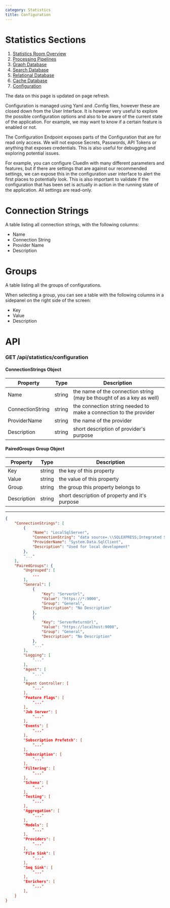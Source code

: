 ```yaml
---
category: Statistics
title: Configuration
---
```


# Statistics Sections
1. [Statistics Room Overview](/docs/70-Statistics/00-Intro/Statistics%20Room.html)
2. [Processing Pipelines](/docs/70-Statistics/10-Pipelines/Pipelines.html)
3. [Graph Database](/docs/70-Statistics/20-Graph/Graph.html)
4. [Search Database](/docs/70-Statistics/30-Search/Search.html)
5. [Relational Database](/docs/70-Statistics/40-Relational/Relational.html)
6. [Cache Database](/docs/70-Statistics/50-Cache/Cache.html)
7. [Configuration](/docs/70-Statistics/60-Configuration/Configuration.html)

The data on this page is updated on page refresh.

Configuration is managed using Yaml and .Config files, however these are closed down from the User Interface. It is however very useful to explore the possible configuration options and also to be aware of the current state of the application. For example, we may want to know if a certain feature is enabled or not.

The Configuration Endpoint exposes parts of the Configuration that are for read only access. We will not expose Secrets, Passwords, API Tokens or anything that exposes credentials. This is also useful for debugging and exploring potential issues.

For example, you can configure CluedIn with many different parameters and features, but if there are settings that are against our recommended settings, we can expose this in the configuration user interface to alert the first places to potentially look. This is also important to validate if the configuration that has been set is actually in action in the running state of the application. All settings are read-only.

# Connection Strings

A table listing all connection strings, with the following columns:
- Name
- Connection String
- Provider Name
- Description

# Groups

A table listing all the groups of configurations.

When selecting a group, you can see a table with the following columns in a sidepanel on the right side of the screen:
- Key
- Value
- Description

# API

### GET /api/statistics/configuration

#### ConnectionStrings Object

| Property            | Type                  | Description   |
|---------------------|-----------------------|---------------|
| Name                | string                | the name of the connection string (may be thought of as a key as well) |
| ConnectionString    | string                | the connection string needed to make a connection to the provider |
| ProviderName        | string                | the name of the provider |
| Description         | string                | short description of provider's purpose |

#### PairedGroups Group Object

| Property            | Type                  | Description   |
|---------------------|-----------------------|---------------|
| Key                 | string                | the key of this property |
| Value               | string                | the value of this property |
| Group               | string                | the group this property belongs to |
| Description         | string                | short description of property and it's purpose |

---

```json
{
    "ConnectionStrings": [
        {
            "Name": "LocalSqlServer",
            "ConnectionString": "data source=.\\SQLEXPRESS;Integrated Security=SSPI;AttachDBFilename=|DataDirectory|aspnetdb.mdf;User Instance=true",
            "ProviderName": "System.Data.SqlClient",
            "Description": "Used for local development"
        },
        "..."
    ],
    "PairedGroups": {
        "Ungrouped": [
            ...
        ],
        "General": [
            {
                "Key": "ServerUrl",
                "Value": "https://*:9000",
                "Group": "General",
                "Description": "No Description"
            },
            {
                "Key": "ServerReturnUrl",
                "Value": "https://localhost:9000",
                "Group": "General",
                "Description": "No Description"
            },
            "..."
        ],
        "Logging": [
            "..."
        ],
        "Agent": [
            "..."
        ],
        "Agent Controller: [
            "..."
        ],
        "Feature Flags": [
            "..."
        ],
        "Job Server": [
            "..."
        ],
        "Events": [
            "..."
        ],
        "Subscription Prefetch": [
            "..."
        ],
        "Subscription": [
            "..."
        ],
        "Filtering": [
            "..."
        ],
        "Schema": [
            "..."
        ],
        "Testing": [
            "..."
        ],
        "Aggregation": [
            "..."
        ],
        "Models": [
            "..."
        ],
        "Providers": [
            "..."
        ],
        "File Sink": [
            "..."
        ],
        "Seq Sink": [
            "..."
        ],
        "Enrichers": [
            "..."
        ],
    }
}
```
